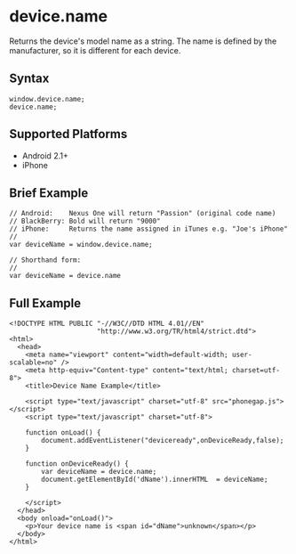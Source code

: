device.name
===========

Returns the device's model name as a string. The name is defined by the manufacturer, so it is different for each device.

Syntax
------

    window.device.name;
    device.name;

Supported Platforms
-------------------

- Android 2.1+
- iPhone

Brief Example
-------------

    // Android:    Nexus One will return "Passion" (original code name)
    // BlackBerry: Bold will return "9000"
    // iPhone:     Returns the name assigned in iTunes e.g. "Joe's iPhone"
    //
    var deviceName = window.device.name;
    
    // Shorthand form:
    //
    var deviceName = device.name

Full Example
------------

    <!DOCTYPE HTML PUBLIC "-//W3C//DTD HTML 4.01//EN"
                          "http://www.w3.org/TR/html4/strict.dtd">
    <html>
      <head>
        <meta name="viewport" content="width=default-width; user-scalable=no" />
        <meta http-equiv="Content-type" content="text/html; charset=utf-8">
        <title>Device Name Example</title>

        <script type="text/javascript" charset="utf-8" src="phonegap.js"></script>
        <script type="text/javascript" charset="utf-8">

        function onLoad() {
            document.addEventListener("deviceready",onDeviceReady,false);
        }

        function onDeviceReady() {
            var deviceName = device.name;
			document.getElementById('dName').innerHTML  = deviceName;
        }
	
        </script>
      </head>
      <body onload="onLoad()">
        <p>Your device name is <span id="dName">unknown</span></p>
      </body>
    </html>